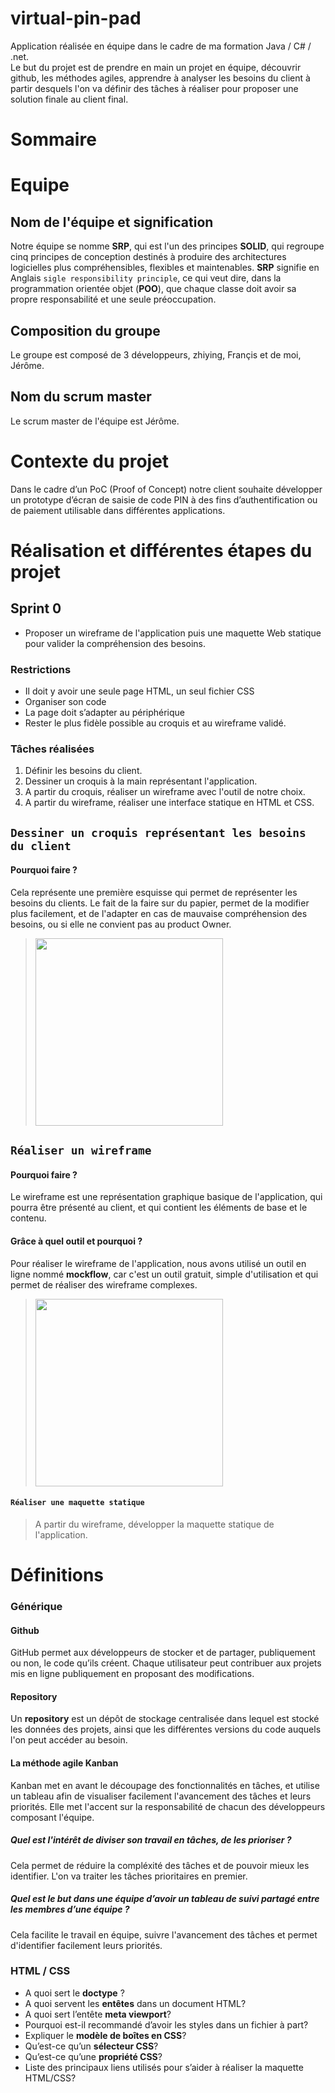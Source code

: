 # virtual-pin-pad  
Application réalisée en équipe dans le cadre de ma formation Java / C# / .net.  
Le but du projet est de prendre en main un projet en équipe, découvrir github, les méthodes agiles, apprendre à analyser les besoins du client à partir desquels l'on va définir des tâches à réaliser pour proposer une solution finale au client final.

# Sommaire

# Equipe
## Nom de l'équipe et signification
Notre équipe se nomme __SRP__, qui est l'un des principes __SOLID__, qui regroupe cinq principes de conception destinés à produire des architectures logicielles plus compréhensibles, flexibles et maintenables.
__SRP__ signifie en Anglais `sigle responsibility principle`, ce qui veut dire, dans la programmation orientée objet (__POO__), que chaque classe doit avoir sa propre responsabilité et une seule préoccupation.  
## Composition du groupe
Le groupe est composé de 3 développeurs, zhiying, Françis et de moi, Jérôme.
## Nom du scrum master
Le scrum master de l'équipe est Jérôme.

# Contexte du projet  
Dans le cadre d’un PoC (Proof of Concept) notre client souhaite développer un prototype d’écran de saisie de code PIN à des fins d’authentification ou de paiement utilisable dans différentes applications.
# Réalisation et différentes étapes du projet  
## Sprint 0
- Proposer un wireframe de l'application puis une maquette Web statique pour valider la compréhension des besoins.
### Restrictions
- Il doit y avoir une seule page HTML, un seul fichier CSS
- Organiser son code
- La page doit s’adapter au périphérique 
- Rester le plus fidèle possible au croquis et au wireframe validé.
### Tâches réalisées
1. Définir les besoins du client.
2. Dessiner un croquis à la main représentant l'application.
3. A partir du croquis, réaliser un wireframe avec l'outil de notre choix.
4. A partir du wireframe, réaliser une interface statique en HTML et CSS.
 
## `Dessiner un croquis représentant les besoins du client`
#### Pourquoi faire ?
Cela représente une première esquisse qui permet de représenter les besoins du clients. Le fait de la faire sur du papier, permet de la modifier plus facilement, et de l'adapter en cas de mauvaise compréhension des besoins, ou si elle ne convient pas au product Owner. 
> <img src='https://user-images.githubusercontent.com/49954831/141993313-ea1dc7f4-cc22-4fc1-ad61-93e2fc1fc05e.jpg' width='300px' />

## `Réaliser un wireframe`
#### Pourquoi faire ?
Le wireframe est une représentation graphique basique de l'application, qui pourra être présenté au client, et qui contient les éléments de base et le contenu. 
#### Grâce à quel outil et pourquoi ?
Pour réaliser le wireframe de l'application, nous avons utilisé un outil en ligne nommé __mockflow__, car c'est un outil gratuit, simple d'utilisation et qui permet de réaliser des wireframe complexes.

> <img src='https://user-images.githubusercontent.com/49954831/141995583-a0df1baf-1a44-4230-93c3-ddf8faee307c.png' width='300px' />
#### `Réaliser une maquette statique`
> A partir du wireframe, développer la maquette statique de l'application.
# Définitions
<a name="générique"></a>
### Générique
#### Github
GitHub permet aux développeurs de stocker et de partager, publiquement ou non, le code qu’ils créent.
Chaque utilisateur peut contribuer aux projets mis en ligne publiquement en proposant des modifications.
#### Repository
Un __repository__ est un dépôt de stockage centralisée dans lequel est stocké les données des projets, ainsi que les différentes versions du code auquels l'on peut accéder au besoin. 
#### La méthode agile Kanban
Kanban met en avant le découpage des fonctionnalités en tâches, et utilise un tableau afin de visualiser facilement l'avancement des tâches et leurs priorités. Elle met l'accent sur la responsabilité de chacun des développeurs composant l'équipe.  
##### Quel est l'intérêt de diviser son travail en tâches, de les prioriser ?  
Cela permet de réduire la compléxité des tâches et de pouvoir mieux les identifier. L'on va traiter les tâches prioritaires en premier.
##### Quel est le but dans une équipe d’avoir un tableau de suivi partagé entre les membres d’une équipe ?  
Cela facilite le travail en équipe, suivre l'avancement des tâches et permet d'identifier facilement leurs priorités.  
### HTML / CSS
- A quoi sert le __doctype__ ?
-	A quoi servent les __entêtes__ dans un document HTML?
-	A quoi sert l’entête __meta viewport__?
-	Pourquoi est-il recommandé d’avoir les styles dans un fichier à part?
-	Expliquer le __modèle de boîtes en CSS__?
-	Qu’est-ce qu’un __sélecteur CSS__?
-	Qu’est-ce qu’une __propriété CSS__?
-	Liste des principaux liens utilisés pour s’aider à réaliser la maquette HTML/CSS?

